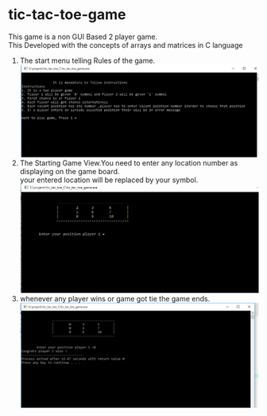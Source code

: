 # tic-tac-toe-game

This game is a non GUI Based 2 player game.<br/>
This Developed with the concepts of arrays and matrices in C language<br/>
1) The start menu telling Rules of the game.
![Start Menu of Game](https://github.com/parasgulati/tic-tac-toe-game/blob/master/1.PNG)
2)  The Starting Game View.You need to enter any location number as displaying on the game board.<br/>
your entered location will be replaced by your symbol.
![Start Menu of Game](https://github.com/parasgulati/tic-tac-toe-game/blob/master/2.PNG)
3)  whenever any player wins or game got tie the game ends. 
![tic tac toe](https://github.com/parasgulati/tic-tac-toe-game/blob/master/3.PNG)
